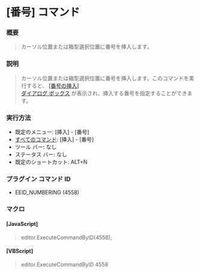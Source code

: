 # \[番号\] コマンド

### 概要

> カーソル位置または箱型選択位置に番号を挿入します。

### 説明

> カーソル位置または箱型選択位置に番号を挿入します。このコマンドを実行すると、 [\[番号の挿入\] \
> ダイアログ ボックス](../../dlg/insert_numbering/index) が表示され、挿入する番号を指定することができます。

### 実行方法

- 既定のメニュー: \[挿入\] \- \[番号\]
- [すべてのコマンド](../../glossary/allcommands): \[挿入\] \- \[番号\]
- ツール バー: なし
- ステータス バー: なし
- 既定のショートカット: ALT+N

### プラグイン コマンド ID

- EEID\_NUMBERING (4558)

### マクロ

#### \[JavaScript\]

> editor.ExecuteCommandByID(4558);

#### \[VBScript\]

> editor.ExecuteCommandByID 4558
